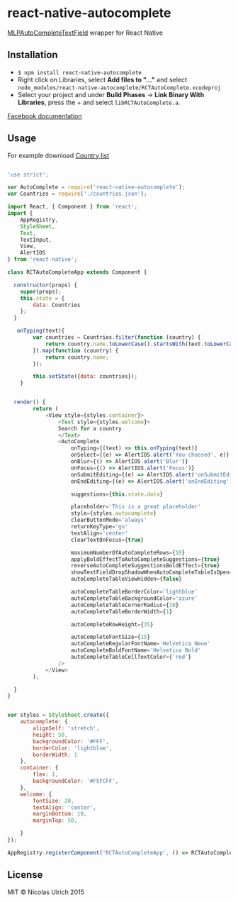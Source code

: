 # react-native-autocomplete
[MLPAutoCompleteTextField](https://github.com/EddyBorja/MLPAutoCompleteTextField) wrapper for React Native

## Installation

* `$ npm install react-native-autocomplete`
* Right click on Libraries, select **Add files to "…"** and select `node_modules/react-native-autocomplete/RCTAutoComplete.xcodeproj`
* Select your project and under **Build Phases** -> **Link Binary With Libraries**, press the + and select `libRCTAutoComplete.a`.

[Facebook documentation](https://facebook.github.io/react-native/docs/linking-libraries.html#content)

## Usage

For example download [Country list](https://gist.githubusercontent.com/Keeguon/2310008/raw/865a58f59b9db2157413e7d3d949914dbf5a237d/countries.json)

```js

'use strict';

var AutoComplete = require('react-native-autocomplete');
var Countries = require('./countries.json');

import React, { Component } from 'react';
import {
    AppRegistry,
    StyleSheet,
    Text,
    TextInput,
    View,
    AlertIOS
} from 'react-native';

class RCTAutoCompleteApp extends Component {

  constructor(props) {
    super(props);
    this.state = {
        data: Countries
    };
  }

   onTyping(text){
        var countries = Countries.filter(function (country) {
            return country.name.toLowerCase().startsWith(text.toLowerCase())
        }).map(function (country) {
            return country.name;
        });

        this.setState({data: countries});
    }


  render() {
        return (
            <View style={styles.container}>
                <Text style={styles.welcome}>
                Search for a country
                </Text>
                <AutoComplete
                    onTyping={(text) => this.onTyping(text)}
                    onSelect={(e) => AlertIOS.alert('You choosed', e)}
                    onBlur={() => AlertIOS.alert('Blur')}
                    onFocus={() => AlertIOS.alert('Focus')}
                    onSubmitEditing={(e) => AlertIOS.alert('onSubmitEditing')}
                    onEndEditing={(e) => AlertIOS.alert('onEndEditing')}

                    suggestions={this.state.data}

                    placeholder='This is a great placeholder'
                    style={styles.autocomplete}
                    clearButtonMode='always'
                    returnKeyType='go'
                    textAlign='center'
                    clearTextOnFocus={true}

                    maximumNumberOfAutoCompleteRows={10}
                    applyBoldEffectToAutoCompleteSuggestions={true}
                    reverseAutoCompleteSuggestionsBoldEffect={true}
                    showTextFieldDropShadowWhenAutoCompleteTableIsOpen={false}
                    autoCompleteTableViewHidden={false}

                    autoCompleteTableBorderColor='lightblue'
                    autoCompleteTableBackgroundColor='azure'
                    autoCompleteTableCornerRadius={10}
                    autoCompleteTableBorderWidth={1}

                    autoCompleteRowHeight={35}

                    autoCompleteFontSize={15}
                    autoCompleteRegularFontName='Helvetica Neue'
                    autoCompleteBoldFontName='Helvetica Bold'
                    autoCompleteTableCellTextColor={'red'}
                />
            </View>
        );

  }
}


var styles = StyleSheet.create({
    autocomplete: {
        alignSelf: 'stretch',
        height: 50,
        backgroundColor: '#FFF',
        borderColor: 'lightblue',
        borderWidth: 1
    },
    container: {
        flex: 1,
        backgroundColor: '#F5FCFF',
    },
    welcome: {
        fontSize: 20,
        textAlign: 'center',
        marginBottom: 10,
        marginTop: 50,

    }
});

AppRegistry.registerComponent('RCTAutoCompleteApp', () => RCTAutoCompleteApp);
```

## License
MIT © Nicolas Ulrich 2015
